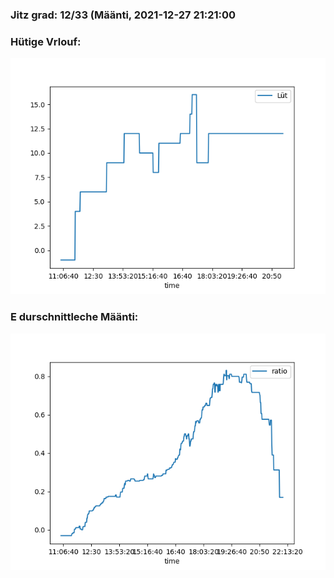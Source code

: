 ### Jitz grad: 12/33 (Määnti, 2021-12-27 21:21:00

### Hütige Vrlouf:
![Graph](Today.png)

### E durschnittleche Määnti:
![Graph](Määnti.png)